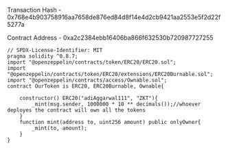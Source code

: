 Transaction Hash - 0x768e4b903758916aa7658de876ed84d8f14e4d2cb9421aa2553e5f2d22f5277a

Contract Address - 0xa2c2384ebb16406ba866f632530b720987727255

```sol
// SPDX-License-Identifier: MIT
pragma solidity ^0.8.7;
import "@openzeppelin/contracts/token/ERC20/ERC20.sol";
import "@openzeppelin/contracts/token/ERC20/extensions/ERC20Burnable.sol";
import "@openzeppelin/contracts/access/Ownable.sol";
contract OurToken is ERC20, ERC20Burnable, Ownable{
    
    constructor() ERC20("adiAggarwal111", "ZKT"){
        _mint(msg.sender, 1000000 * 10 ** decimals());//whoever deployes the contract will own all the tokens 
    }
    function mint(address to, uint256 amount) public onlyOwner{
        _mint(to, amount);
    }
}
```
